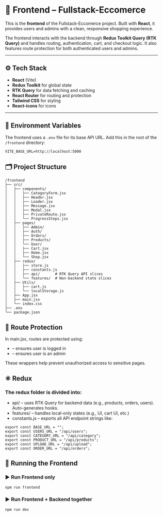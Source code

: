 # 🎨 Frontend – Fullstack-Eccomerce

This is the **frontend** of the Fullstack-Eccomerce project. Built with **React**, it provides users and admins with a clean, responsive shopping experience.

The frontend interacts with the backend through **Redux Toolkit Query (RTK Query)** and handles routing, authentication, cart, and checkout logic. It also features route protection for both authenticated users and admins.

---

## ⚙️ Tech Stack

- **React** (Vite)
- **Redux Toolkit** for global state
- **RTK Query** for data fetching and caching
- **React Router** for routing and protection
- **Tailwind CSS** for styling
- **React-icons** for icons

---

## 🔐 Environment Variables

The frontend uses a `.env` file for its base API URL. Add this in the root of the `/frontend` directory:

```env
VITE_BASE_URL=http://localhost:5000
```

## 🗂️ Project Structure

```
/frontend
├── src/
│   ├── components/
│   │   ├── CategoryForm.jsx
│   │   ├── Header.jsx
│   │   ├── Loader.jsx
│   │   ├── Message.jsx
│   │   ├── Modal.jsx
│   │   ├── PrivateRoute.jsx
│   │   └── ProgressSteps.jsx
│   ├── pages/
│   │   ├── Admin/
│   │   ├── Auth/
│   │   ├── Orders/
│   │   ├── Products/
│   │   └── User/
│   │   ├── Cart.jsx
│   │   ├── Home.jsx
│   │   └── Shop.jsx
│   ├── redux/
│   │   ├── store.js
│   │   ├── constants.js
│   │   ├── api/       # RTK Query API slices
│   │   └── features/  # Non-backend state slices
│   ├── Utils/
│   │   ├── cart.js
│   │   └── localStorage.js
│   ├── App.jsx
│   ├── main.jsx      
│   └── index.css      
├── .env
└── package.json
```

## 🔐 Route Protection

In main.jsx, routes are protected using:

- <PrivateRoute /> – ensures user is logged in
- <AdminRoute /> – ensures user is an admin

These wrappers help prevent unauthorized access to sensitive pages.

## ⚛️ Redux

### The redux folder is divided into:

- api/ – uses RTK Query for backend data (e.g., products, orders, users). Auto-generates hooks.
- features/ – handles local-only states (e.g., UI, cart UI, etc.)
- constants.js – exports all API endpoint strings like:

```
export const BASE_URL = "";
export const USERS_URL = "/api/users";
export const CATEGORY_URL = "/api/category";
export const PRODUCT_URL = "/api/products";
export const UPLOAD_URL = "/api/upload";
export const ORDER_URL = "/api/orders";
```

## 🚀 Running the Frontend

### ▶️ Run Frontend only

```
npm run frontend
```

### ▶️ Run Frontend + Backend together

```
npm run dev
```
